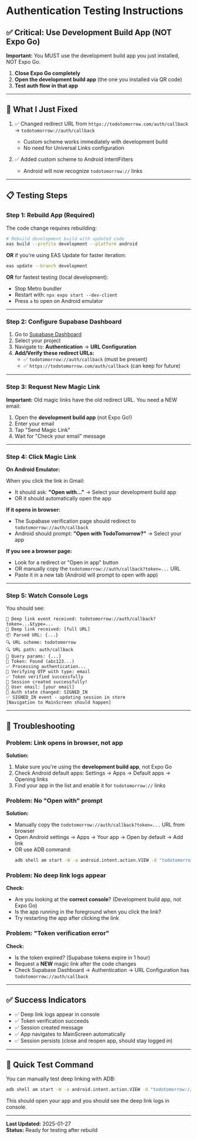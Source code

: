 # Authentication Testing Instructions

## ✅ **Critical: Use Development Build App (NOT Expo Go)**

**Important:** You MUST use the development build app you just installed, NOT Expo Go.

1. **Close Expo Go completely**
2. **Open the development build app** (the one you installed via QR code)
3. **Test auth flow in that app**

---

## 🔧 **What I Just Fixed**

1. ✅ Changed redirect URL from `https://todotomorrow.com/auth/callback` → `todotomorrow://auth/callback`
   - Custom scheme works immediately with development build
   - No need for Universal Links configuration

2. ✅ Added custom scheme to Android intentFilters
   - Android will now recognize `todotomorrow://` links

---

## 📋 **Testing Steps**

### Step 1: Rebuild App (Required)

The code change requires rebuilding:

```bash
# Rebuild development build with updated code
eas build --profile development --platform android
```

**OR** if you're using EAS Update for faster iteration:

```bash
eas update --branch development
```

**OR** for fastest testing (local development):
- Stop Metro bundler
- Restart with: `npx expo start --dev-client`
- Press `a` to open on Android emulator

---

### Step 2: Configure Supabase Dashboard

1. Go to [Supabase Dashboard](https://supabase.com/dashboard)
2. Select your project
3. Navigate to: **Authentication** → **URL Configuration**
4. **Add/Verify these redirect URLs:**
   - ✅ `todotomorrow://auth/callback` (must be present)
   - ✅ `https://todotomorrow.com/auth/callback` (can keep for future)

---

### Step 3: Request New Magic Link

**Important:** Old magic links have the old redirect URL. You need a NEW email:

1. Open the **development build app** (not Expo Go!)
2. Enter your email
3. Tap "Send Magic Link"
4. Wait for "Check your email" message

---

### Step 4: Click Magic Link

**On Android Emulator:**

When you click the link in Gmail:
- It should ask: **"Open with..."** → Select your development build app
- OR it should automatically open the app

**If it opens in browser:**
- The Supabase verification page should redirect to `todotomorrow://auth/callback`
- Android should prompt: **"Open with TodoTomorrow?"** → Select your app

**If you see a browser page:**
- Look for a redirect or "Open in app" button
- OR manually copy the `todotomorrow://auth/callback?token=...` URL
- Paste it in a new tab (Android will prompt to open with app)

---

### Step 5: Watch Console Logs

You should see:

```
🔗 Deep link event received: todotomorrow://auth/callback?token=...&type=...
🔗 Deep link received: [full URL]
📦 Parsed URL: {...}
🔍 URL scheme: todotomorrow
🔍 URL path: auth/callback
🔑 Query params: {...}
🎫 Token: Found (abc123...)
✅ Processing authentication...
🔐 Verifying OTP with type: email
✅ Token verified successfully
🎉 Session created successfully!
👤 User email: [your email]
🔄 Auth state changed: SIGNED_IN
✅ SIGNED_IN event - updating session in store
[Navigation to MainScreen should happen]
```

---

## 🐛 **Troubleshooting**

### Problem: Link opens in browser, not app

**Solution:**
1. Make sure you're using the **development build app**, not Expo Go
2. Check Android default apps: Settings → Apps → Default apps → Opening links
3. Find your app in the list and enable it for `todotomorrow://` links

### Problem: No "Open with" prompt

**Solution:**
- Manually copy the `todotomorrow://auth/callback?token=...` URL from browser
- Open Android settings → Apps → Your app → Open by default → Add link
- OR use ADB command:
  ```bash
  adb shell am start -W -a android.intent.action.VIEW -d "todotomorrow://auth/callback?token=TEST"
  ```

### Problem: No deep link logs appear

**Check:**
- Are you looking at the **correct console**? (Development build app, not Expo Go)
- Is the app running in the foreground when you click the link?
- Try restarting the app after clicking the link

### Problem: "Token verification error"

**Check:**
- Is the token expired? (Supabase tokens expire in 1 hour)
- Request a **NEW** magic link after the code changes
- Check Supabase Dashboard → Authentication → URL Configuration has `todotomorrow://auth/callback`

---

## ✅ **Success Indicators**

- ✅ Deep link logs appear in console
- ✅ Token verification succeeds
- ✅ Session created message
- ✅ App navigates to MainScreen automatically
- ✅ Session persists (close and reopen app, should stay logged in)

---

## 📝 **Quick Test Command**

You can manually test deep linking with ADB:

```bash
adb shell am start -W -a android.intent.action.VIEW -d "todotomorrow://auth/callback?token=test123&type=email"
```

This should open your app and you should see the deep link logs in console.

---

**Last Updated:** 2025-01-27  
**Status:** Ready for testing after rebuild

